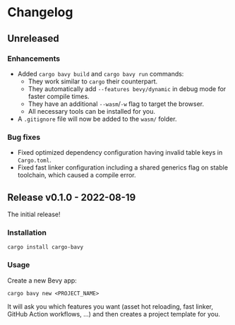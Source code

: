# Changelog

## Unreleased

### Enhancements

- Added `cargo bavy build` and `cargo bavy run` commands:
  - They work similar to `cargo` their counterpart.
  - They automatically add `--features bevy/dynamic` in debug mode for faster compile times.
  - They have an additional `--wasm`/`-w` flag to target the browser.
  - All necessary tools can be installed for you.
- A `.gitignore` file will now be added to the `wasm/` folder.

### Bug fixes

- Fixed optimized dependency configuration having invalid table keys in `Cargo.toml`.
- Fixed fast linker configuration including a shared generics flag on stable toolchain, which caused a compile error.

## Release v0.1.0 - 2022-08-19

The initial release!

### Installation

```cli
cargo install cargo-bavy
```

### Usage

Create a new Bevy app:

```cli
cargo bavy new <PROJECT_NAME>
```

It will ask you which features you want (asset hot reloading, fast linker, GitHub Action workflows, ...) and then creates a project template for you.
